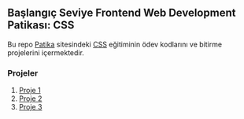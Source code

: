 ## Başlangıç Seviye Frontend Web Development Patikası: CSS
Bu repo [Patika](https://academy.patika.dev/tr) sitesindeki [CSS](https://academy.patika.dev/tr/courses/css) eğitiminin ödev kodlarını ve bitirme projelerini içermektedir.

### Projeler
1. [Proje 1](https://academy.patika.dev/tr/courses/css/odev1)
2. [Proje 2](https://academy.patika.dev/tr/courses/css/odev2)
3. [Proje 3](https://academy.patika.dev/tr/courses/css/cssodev3)